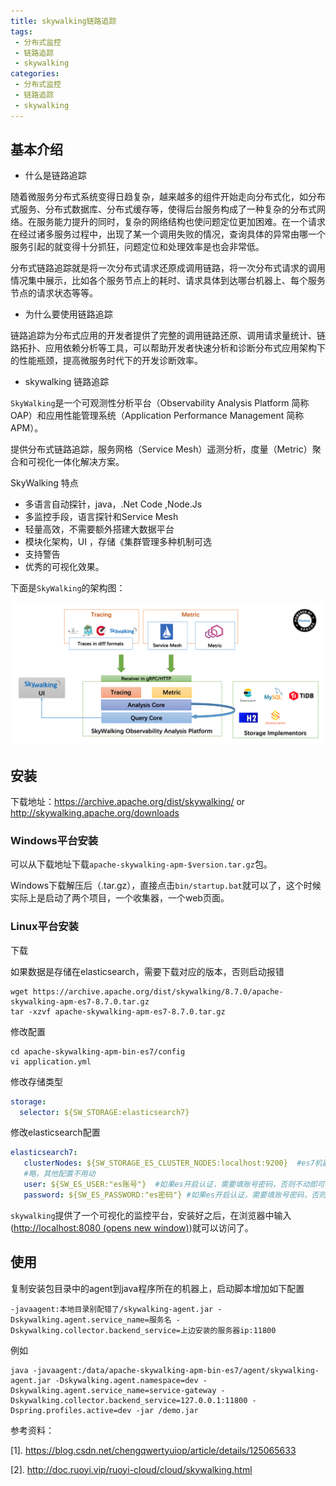 ```yaml
---
title: skywalking链路追踪
tags:
 - 分布式监控
 - 链路追踪
 - skywalking
categories: 
 - 分布式监控
 - 链路追踪
 - skywalking
---
```



## 基本介绍

- 什么是链路追踪

随着微服务分布式系统变得日趋复杂，越来越多的组件开始走向分布式化，如分布式服务、分布式数据库、分布式缓存等，使得后台服务构成了一种复杂的分布式网络。在服务能力提升的同时，复杂的网络结构也使问题定位更加困难。在一个请求在经过诸多服务过程中，出现了某一个调用失败的情况，查询具体的异常由哪一个服务引起的就变得十分抓狂，问题定位和处理效率是也会非常低。

分布式链路追踪就是将一次分布式请求还原成调用链路，将一次分布式请求的调用情况集中展示，比如各个服务节点上的耗时、请求具体到达哪台机器上、每个服务节点的请求状态等等。

- 为什么要使用链路追踪

链路追踪为分布式应用的开发者提供了完整的调用链路还原、调用请求量统计、链路拓扑、应用依赖分析等工具，可以帮助开发者快速分析和诊断分布式应用架构下的性能瓶颈，提高微服务时代下的开发诊断效率。

- skywalking 链路追踪

`SkyWalking`是一个可观测性分析平台（Observability Analysis Platform 简称OAP）和应用性能管理系统（Application Performance Management 简称 APM）。

提供分布式链路追踪，服务网格（Service Mesh）遥测分析，度量（Metric）聚合和可视化一体化解决方案。

SkyWalking 特点

- 多语言自动探针，java，.Net Code ,Node.Js
- 多监控手段，语言探针和Service Mesh
- 轻量高效，不需要额外搭建大数据平台
- 模块化架构，UI ，存储《集群管理多种机制可选
- 支持警告
- 优秀的可视化效果。

下面是`SkyWalking`的架构图：

![skywalking](SkyWalking.assets/cf05a5a5_1151004.png)

## 安装

下载地址：https://archive.apache.org/dist/skywalking/ or http://skywalking.apache.org/downloads



### Windows平台安装

可以从下载地址下载`apache-skywalking-apm-$version.tar.gz`包。

Windows下载解压后（.tar.gz），直接点击`bin/startup.bat`就可以了，这个时候实际上是启动了两个项目，一个收集器，一个web页面。

### Linux平台安装

下载

如果数据是存储在elasticsearch，需要下载对应的版本，否则启动报错

~~~shell
wget https://archive.apache.org/dist/skywalking/8.7.0/apache-skywalking-apm-es7-8.7.0.tar.gz
tar -xzvf apache-skywalking-apm-es7-8.7.0.tar.gz
~~~

修改配置

~~~shell
cd apache-skywalking-apm-bin-es7/config
vi application.yml
~~~

修改存储类型

~~~yaml
storage:
  selector: ${SW_STORAGE:elasticsearch7}
~~~

修改elasticsearch配置

~~~yaml
elasticsearch7:
   clusterNodes: ${SW_STORAGE_ES_CLUSTER_NODES:localhost:9200}  #es7机器地址
   #略，其他配置不用动
   user: ${SW_ES_USER:"es账号"}  #如果es开启认证，需要填账号密码，否则不动即可
   password: ${SW_ES_PASSWORD:"es密码"} #如果es开启认证，需要填账号密码，否则不动不动即可
~~~



`skywalking`提供了一个可视化的监控平台，安装好之后，在浏览器中输入([http://localhost:8080 (opens new window)](http://localhost:8080/))就可以访问了。



## 使用

复制安装包目录中的agent到java程序所在的机器上，启动脚本增加如下配置

~~~
-javaagent:本地目录别配错了/skywalking-agent.jar -Dskywalking.agent.service_name=服务名 -Dskywalking.collector.backend_service=上边安装的服务器ip:11800 
~~~

例如

~~~
java -javaagent:/data/apache-skywalking-apm-bin-es7/agent/skywalking-agent.jar -Dskywalking.agent.namespace=dev -Dskywalking.agent.service_name=service-gateway -Dskywalking.collector.backend_service=127.0.0.1:11800 -Dspring.profiles.active=dev -jar /demo.jar
~~~





参考资料：

[1]. https://blog.csdn.net/chengqwertyuiop/article/details/125065633

[2]. http://doc.ruoyi.vip/ruoyi-cloud/cloud/skywalking.html